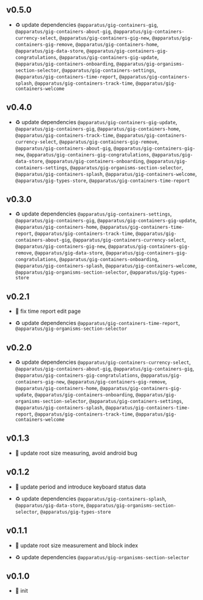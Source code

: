 ## v0.5.0

* ♻️ update dependencies `@apparatus/gig-containers-gig`, `@apparatus/gig-containers-about-gig`, `@apparatus/gig-containers-currency-select`, `@apparatus/gig-containers-gig-new`, `@apparatus/gig-containers-gig-remove`, `@apparatus/gig-containers-home`, `@apparatus/gig-data-store`, `@apparatus/gig-containers-gig-congratulations`, `@apparatus/gig-containers-gig-update`, `@apparatus/gig-containers-onboarding`, `@apparatus/gig-organisms-section-selector`, `@apparatus/gig-containers-settings`, `@apparatus/gig-containers-time-report`, `@apparatus/gig-containers-splash`, `@apparatus/gig-containers-track-time`, `@apparatus/gig-containers-welcome`

## v0.4.0

* ♻️ update dependencies `@apparatus/gig-containers-gig-update`, `@apparatus/gig-containers-gig`, `@apparatus/gig-containers-home`, `@apparatus/gig-containers-track-time`, `@apparatus/gig-containers-currency-select`, `@apparatus/gig-containers-gig-remove`, `@apparatus/gig-containers-about-gig`, `@apparatus/gig-containers-gig-new`, `@apparatus/gig-containers-gig-congratulations`, `@apparatus/gig-data-store`, `@apparatus/gig-containers-onboarding`, `@apparatus/gig-containers-settings`, `@apparatus/gig-organisms-section-selector`, `@apparatus/gig-containers-splash`, `@apparatus/gig-containers-welcome`, `@apparatus/gig-types-store`, `@apparatus/gig-containers-time-report`

## v0.3.0

* ♻️ update dependencies `@apparatus/gig-containers-settings`, `@apparatus/gig-containers-gig`, `@apparatus/gig-containers-gig-update`, `@apparatus/gig-containers-home`, `@apparatus/gig-containers-time-report`, `@apparatus/gig-containers-track-time`, `@apparatus/gig-containers-about-gig`, `@apparatus/gig-containers-currency-select`, `@apparatus/gig-containers-gig-new`, `@apparatus/gig-containers-gig-remove`, `@apparatus/gig-data-store`, `@apparatus/gig-containers-gig-congratulations`, `@apparatus/gig-containers-onboarding`, `@apparatus/gig-containers-splash`, `@apparatus/gig-containers-welcome`, `@apparatus/gig-organisms-section-selector`, `@apparatus/gig-types-store`

## v0.2.1

* 🐞 fix time report edit page

* ♻️ update dependencies `@apparatus/gig-containers-time-report`, `@apparatus/gig-organisms-section-selector`

## v0.2.0

* ♻️ update dependencies `@apparatus/gig-containers-currency-select`, `@apparatus/gig-containers-about-gig`, `@apparatus/gig-containers-gig`, `@apparatus/gig-containers-gig-congratulations`, `@apparatus/gig-containers-gig-new`, `@apparatus/gig-containers-gig-remove`, `@apparatus/gig-containers-home`, `@apparatus/gig-containers-gig-update`, `@apparatus/gig-containers-onboarding`, `@apparatus/gig-organisms-section-selector`, `@apparatus/gig-containers-settings`, `@apparatus/gig-containers-splash`, `@apparatus/gig-containers-time-report`, `@apparatus/gig-containers-track-time`, `@apparatus/gig-containers-welcome`

## v0.1.3

* 🐞 update root size measuring, avoid android bug

## v0.1.2

* 🐞 update period and introduce keyboard status data

* ♻️ update dependencies `@apparatus/gig-containers-splash`, `@apparatus/gig-data-store`, `@apparatus/gig-organisms-section-selector`, `@apparatus/gig-types-store`

## v0.1.1

* 🐞 update root size measurement and block index

* ♻️ update dependencies `@apparatus/gig-organisms-section-selector`

## v0.1.0

* 🐣 init
